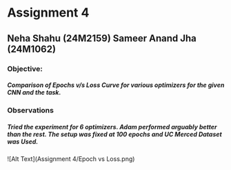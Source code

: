 # Assignment 4

## Neha Shahu (24M2159) Sameer Anand Jha (24M1062)

### Objective: 

##### Comparison of Epochs v/s Loss Curve for various optimizers for the given CNN and the task.

### Observations

##### Tried the experiment for 6 optimizers. Adam performed arguably better than the rest. The setup was fixed at 100 epochs and UC Merced Dataset was Used.

![Alt Text](Assignment 4/Epoch vs Loss.png)
